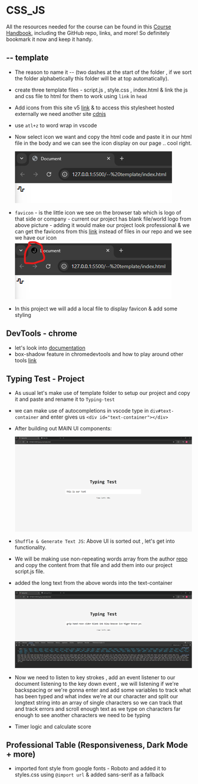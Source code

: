 # CSS_JS

All the resources needed for the course can be found in this [Course Handbook](https://sweet-tellurium-e16.notion.site/JS-CSS-Projects-Handbook-12ab2273e75280118369d9af8a6a9622), including the GitHub repo, links, and more! So definitely bookmark it now and keep it handy.

## -- template

- The reason to name it -- (two dashes at the start of the folder , if we sort the folder alphabetically this folder will be at top automatically).
- create three template files - script.js , style.css , index.html & link the js and css file to html for them to work using `link` in `head`
- Add icons from this site v5 [link](https://fontawesome.com/v5/search?o=r&m=free) & to access this stylesheet hosted externally we need another site [cdnjs](https://cdnjs.com/libraries/font-awesome)
- use `atl+z` to word wrap in vscode
- Now select icon we want and copy the html code and paste it in our html file in the body and we can see the icon display on our page .. cool right.

  ![alt text](Images/template/image.png)

- `favicon` - is the little icon we see on the browser tab which is logo of that side or company - current our project has blank file/world logo from above picture - adding it would make our project look professional & we can get the favicons from this [link](https://css-tricks.com/favicons-next-to-external-links/) instead of files in our repo and we see we have our icon
  ![alt text](Images/template/image_1.png)
- In this project we will add a local file to display favicon & add some styling

## DevTools - chrome

- let's look into [documentation](https://developer.chrome.com/docs/devtools/overview)
- box-shadow feature in chromedevtools and how to play around other tools [link](https://academy.zerotomastery.io/courses/front-end-projects/lectures/58383348)

## Typing Test - Project

- As usual let's make use of template folder to setup our project and copy it and paste and rename it to `Typing-test`
- we can make use of autocompletions in vscode type in `div#text-container` and enter gives us `<div id="text-container"></div>`
- After building out MAIN UI components:

  ![alt text](Images/Typing-Test/image.png)

- `Shuffle & Generate Text JS`: Above UI is sorted out , let's get into functionality.
- We will be making use non-repeating words array from the author [repo](https://github.com/JacintoDesign/typing-test/blob/main/words.json) and copy the content from that file and add them into our project script.js file.
- added the long text from the above words into the text-container

  ![alt text](Images/Typing-Test/image_1.png)

- Now we need to listen to key strokes , add an event listener to our document listening to the key down event , we will listening if we're backspacing or we're gonna enter and add some variables to track what has been typed and what index we're at our character and split our longtext string into an array of single characters so we can track that and track errors and scroll enough text as we type on characters far enough to see another characters we need to be typing
- Timer logic and calculate score

## Professional Table (Responsiveness, Dark Mode + more)

- imported font style from google fonts - Roboto and added it to styles.css using `@import url` & added sans-serif as a fallback
